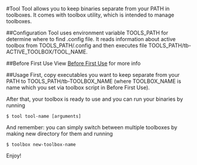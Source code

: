 #Tool
Tool allows you to keep binaries separate from your PATH in toolboxes.
It comes with toolbox utility, which is intended to manage toolboxes.

##Configuration
Tool uses environment variable TOOLS_PATH for determine where to find .config
file. It reads information about active toolbox from TOOLS_PATH/.config and then
executes file TOOLS_PATH/tb-ACTIVE_TOOLBOX/TOOL_NAME.

##Before First Use
View [Before First Use](BeforeFirstUse.md) for more info

##Usage
First, copy executables you want to keep separate from your PATH to
TOOLS_PATH/tb-TOOLBOX_NAME (where TOOLBOX_NAME is name which you set via toolbox
script in Before First Use).

After that, your toolbox is ready to use and you can run your binaries by
running

    $ tool tool-name [arguments]

And remember: you can simply switch between multiple toolboxes by making new
directory for them and running

    $ toolbox new-toolbox-name

Enjoy!
